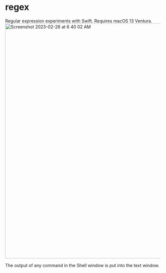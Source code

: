 # regex
Regular expression experiments with Swift. Requires macOS 13 Ventura.
<img width="757" alt="Screenshot 2023-02-26 at 6 40 02 AM" src="https://user-images.githubusercontent.com/16143864/221417312-9988f0a4-b7d4-445c-803b-2ac624b38f55.png">

The output of any command in the Shell window is put into the text window.
